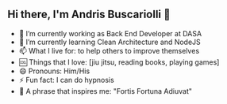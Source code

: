 ## Hi there, I'm Andris Buscariolli 👋

<!--
**buskari/buskari** is a ✨ _special_ ✨ repository because its `README.md` (this file) appears on your GitHub profile.

Here are some ideas to get you started:

- 🔭 I’m currently working as Back End Developer on DASA
- 🌱 I’m currently learning Clean Architecture and NodeJS
- 👯 I’m looking to collaborate on ...
- 🤔 I’m looking for help with ...
- 💬 Ask me about ...
- 📫 How to reach me: ...
- 😄 Pronouns: Him/His
- ⚡ Fun fact: I can do hypnosis
- 💪 A phrase that inspires me: "Fortis Fortuna Adiuvat"
-->

- 🔭 I’m currently working as Back End Developer at DASA
- 🌱 I’m currently learning Clean Architecture and NodeJS
- 📫 What I live for: to help others to improve themselves
- 🆒 Things that I love: [jiu jitsu, reading books, playing games]
- 😄 Pronouns: Him/His
- ⚡ Fun fact: I can do hypnosis
- 💪 A phrase that inspires me: "Fortis Fortuna Adiuvat"
